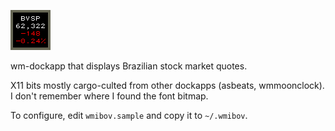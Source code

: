 ![screenshot](/screenshot.png?raw=true)

wm-dockapp that displays Brazilian stock market quotes.  

X11 bits mostly cargo-culted from other dockapps (asbeats, wmmoonclock). I don't remember where I found the font bitmap.  

To configure, edit `wmibov.sample` and copy it to `~/.wmibov`.
